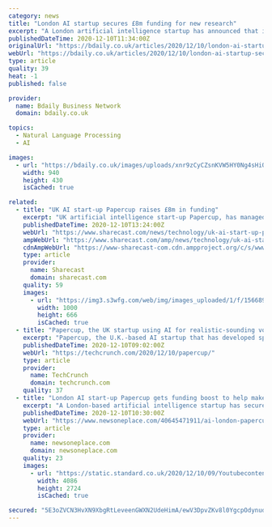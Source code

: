 ```yaml
---
category: news
title: "London AI startup secures £8m funding for new research"
excerpt: "A London artificial intelligence startup has announced that it has secured £8m in funding to invest in new research. Papercup secured… | London | Funding | Technology | Technology | Inward Investment"
publishedDateTime: 2020-12-10T11:34:00Z
originalUrl: "https://bdaily.co.uk/articles/2020/12/10/london-ai-startup-secures-8m-funding-for-new-research"
webUrl: "https://bdaily.co.uk/articles/2020/12/10/london-ai-startup-secures-8m-funding-for-new-research"
type: article
quality: 39
heat: -1
published: false

provider:
  name: Bdaily Business Network
  domain: bdaily.co.uk

topics:
  - Natural Language Processing
  - AI

images:
  - url: "https://bdaily.co.uk/images/uploads/xnr9zCyCZsnKVW5HY0Ng4sHiQy7gXXKQr7XsYNyE.jpeg?w=940&h=430&fit=crop-50-50&s=f70bbaa3c84e204929858820dfb394bd"
    width: 940
    height: 430
    isCached: true

related:
  - title: "UK AI start-up Papercup raises £8m in funding"
    excerpt: "UK artificial intelligence start-up Papercup, has managed to raise £8m in funding for its speech tech platform that translates people’s voices into other languages."
    publishedDateTime: 2020-12-10T13:24:00Z
    webUrl: "https://www.sharecast.com/news/technology/uk-ai-start-up-papercup-raises-pound8m-in-funding--7743426.html"
    ampWebUrl: "https://www.sharecast.com/amp/news/technology/uk-ai-start-up-papercup-raises-pound8m-in-funding--7743426.html"
    cdnAmpWebUrl: "https://www-sharecast-com.cdn.ampproject.org/c/s/www.sharecast.com/amp/news/technology/uk-ai-start-up-papercup-raises-pound8m-in-funding--7743426.html"
    type: article
    provider:
      name: Sharecast
      domain: sharecast.com
    quality: 59
    images:
      - url: "https://img3.s3wfg.com/web/img/images_uploaded/1/f/1566895760_amplifier_audiophile_component_2607311.jpg"
        width: 1000
        height: 666
        isCached: true
  - title: "Papercup, the UK startup using AI for realistic-sounding voice translation, raises £8M funding"
    excerpt: "Papercup, the U.K.-based AI startup that has developed speech technology that translates people’s voices into other languages and is already being used in the video and television industry, has raised £8 million in funding."
    publishedDateTime: 2020-12-10T09:02:00Z
    webUrl: "https://techcrunch.com/2020/12/10/papercup/"
    type: article
    provider:
      name: TechCrunch
      domain: techcrunch.com
    quality: 37
  - title: "London AI start-up Papercup gets funding boost to help make video content watchable in any language"
    excerpt: "A London-based artificial intelligence startup has secured £8 million in funding to help it develop speech technology which translates people’s voices into"
    publishedDateTime: 2020-12-10T10:30:00Z
    webUrl: "https://www.newsoneplace.com/40645471911/ai-london-papercup"
    type: article
    provider:
      name: newsoneplace.com
      domain: newsoneplace.com
    quality: 23
    images:
      - url: "https://static.standard.co.uk/2020/12/10/09/Youtubecontent101220.jpg"
        width: 4086
        height: 2724
        isCached: true

secured: "5E3oZVCN3HvXN9XbgRtLeveenGWXN2UdeHimA/ewV3DpvZKv8l0YgcpOdynudF5sNBimFCFSHEsHhCEWQIqnTa/YPMC2xOVXdTh2J/M4vLp/kTEZV9uzQPgUiKvlPu0WoIhszAiGwiwiiwj296yN7YBxbDwMTuHF9xugltWCwsqx1SMrHzjkpbaFqleqe6q792fZaDAHUBF2+e49M6u4z0PEdK+KWWeDtW7zy03Kaiyt39OkWOv1VEeikjHrc6TXw4Y5X3AgpFpM7CfAHlJD/S0TrS2cWlrZWcdzH/3XjW/U3iWpV58GjkcYJoR9wPQ/COY4ZfsNQNTPPAWnumJzS0cY8vKD3V5OVBQt/jVGfXk=;LZ3qMRVrIxJxd+i5gAi6vw=="
---
```


